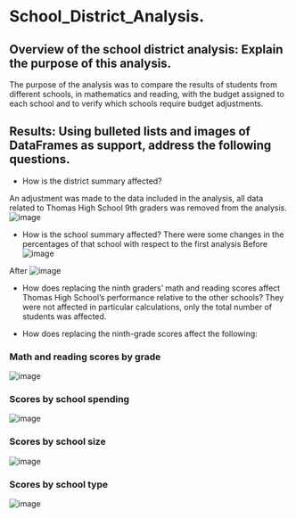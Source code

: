 # School_District_Analysis.
## Overview of the school district analysis: Explain the purpose of this analysis.
The purpose of the analysis was to compare the results of students from different schools, in mathematics and reading, with the budget assigned to each school and to verify which schools require budget adjustments.
## Results: Using bulleted lists and images of DataFrames as support, address the following questions.

- How is the district summary affected?

An adjustment was made to the data included in the analysis, all data related to Thomas High School 9th graders was removed from the analysis.
![image](https://user-images.githubusercontent.com/91705406/166157003-c5745709-25d8-472c-9223-ac76a182ef7b.png)
- How is the school summary affected?
There were some changes in the percentages of that school with respect to the first analysis
 Before
 ![image](https://user-images.githubusercontent.com/91705406/166157854-383440a1-b0cf-476e-86be-ba43b96d7ad8.png)

 After
![image](https://user-images.githubusercontent.com/91705406/166157876-236656e7-d1b5-4b66-9dd9-31f32cab3df6.png)


- How does replacing the ninth graders’ math and reading scores affect Thomas High School’s performance relative to the other schools?
 They were not affected in particular calculations, only the total number of students was affected.

- How does replacing the ninth-grade scores affect the following:
### Math and reading scores by grade
![image](https://user-images.githubusercontent.com/91705406/166158368-9386d498-2a8e-47e3-bc58-d9649639c117.png)

### Scores by school spending
![image](https://user-images.githubusercontent.com/91705406/166158383-53bba545-7e47-48c2-bed1-230854e12c0a.png)

### Scores by school size
![image](https://user-images.githubusercontent.com/91705406/166158423-f8a5d04b-240c-41cc-aa10-36ef916bf633.png)

### Scores by school type
![image](https://user-images.githubusercontent.com/91705406/166158430-ba6bc69d-99be-4df1-9b20-7ff7570aa1b3.png)

